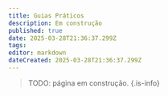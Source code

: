 ```yaml
---
title: Guias Práticos
description: Em construção
published: true
date: 2025-03-28T21:36:37.299Z
tags: 
editor: markdown
dateCreated: 2025-03-28T21:36:37.299Z
---
```


> TODO: página em construção.
{.is-info}